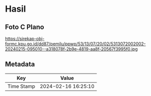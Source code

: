 # Hasil

## Foto C Plano

https://sirekap-obj-formc.kpu.go.id/dd87/pemilu/ppwp/53/13/07/20/02/5313072002002-20240215-095010--a318078f-2b9e-4819-aa8f-20567f3995f0.jpg


## Metadata

| Key        | Value               |
| ---------- | ------------------- |
| Time Stamp | 2024-02-16 16:25:10 |



